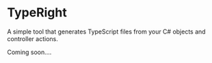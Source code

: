 # TypeRight
A simple tool that generates TypeScript files from your C# objects and controller actions.

Coming soon....

